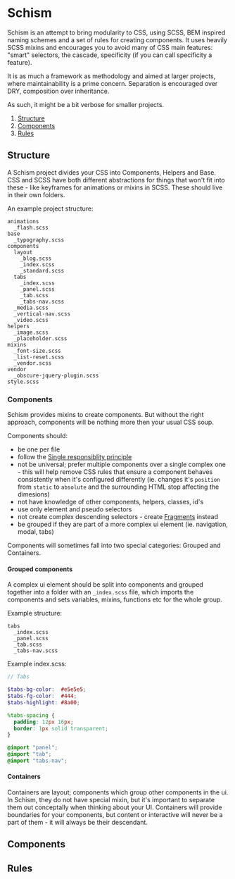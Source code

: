 Schism
======

Schism is an attempt to bring modularity to CSS, using SCSS, BEM inspired naming schemes and a set of rules for creating components. It uses heavily SCSS mixins and encourages you to avoid many of CSS main features: "smart" selectors, the cascade, specificity (if you can call specificity a feature).

It is as much a framework as methodology and aimed at larger projects, where maintainability is a prime concern. Separation is encouraged over DRY, composition over inheritance.

As such, it might be a bit verbose for smaller projects.

1. [Structure](https://github.com/dpiatek/schism#structure)
2. [Components](https://github.com/dpiatek/schism#components)
3. [Rules](https://github.com/dpiatek/schism#rules)

## Structure

A Schism project divides your CSS into Components, Helpers and Base. CSS and SCSS have both different abstractions for things that won't fit into these - like keyframes for animations or mixins in SCSS. These should live in their own folders.

An example project structure:
```
animations
  _flash.scss
base
  _typography.scss
components
  layout
    _blog.scss
    _index.scss
    _standard.scss
  tabs
    _index.scss
    _panel.scss
    _tab.scss
    _tabs-nav.scss
  _media.scss
  _vertical-nav.scss
  _video.scss
helpers
  _image.scss
  _placeholder.scss
mixins
  _font-size.scss
  _list-reset.scss
  _vendor.scss
vendor
  _obscure-jquery-plugin.scss
style.scss
```

### Components
Schism provides mixins to create components. But without the right approach, components will be nothing more then your usual CSS soup.

Components should:
- be one per file
- follow the [Single responsiblity principle](http://en.wikipedia.org/wiki/Single_responsibility_principle)
- not be universal; prefer multiple components over a single complex one - this will help remove CSS rules that ensure a component behaves consistently when it's configured differently (ie. changes it's `position` from `static` to `absolute` and the surrounding HTML stop affecting the dimesions)
- not have knowledge of other components, helpers, classes, id's
- use only element and pseudo selectors
- not create complex descending selectors - create [Fragments]() instead
- be grouped if they are part of a more complex ui element (ie. navigation, modal, tabs)

Components will sometimes fall into two special categories: Grouped and Containers.

#### Grouped components

A complex ui element should be split into components and grouped together into a folder with an `_index.scss` file, which imports the components and sets variables, mixins, functions etc for the whole group.

Example structure:
```
tabs
  _index.scss
  _panel.scss
  _tab.scss
  _tabs-nav.scss
```

Example index.scss:
```scss
// Tabs

$tabs-bg-color:  #e5e5e5;
$tabs-fg-color:  #444;
$tabs-highlight: #8a00;

%tabs-spacing {
  padding: 12px 16px;
  border: 1px solid transparent;
}

@import "panel";
@import "tab";
@import "tabs-nav";
```

#### Containers

Containers are layout; components which group other components in the ui. In Schism, they do not have special mixin, but it's important to separate them out conceptally when thinking about your UI. Containers will provide boundaries for your components, but content or interactive will never be a part of them - it will always be their descendant.


## Components
## Rules
